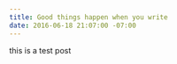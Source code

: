 ```yaml
---
title: Good things happen when you write
date: 2016-06-18 21:07:00 -07:00
---
```


this is a test post